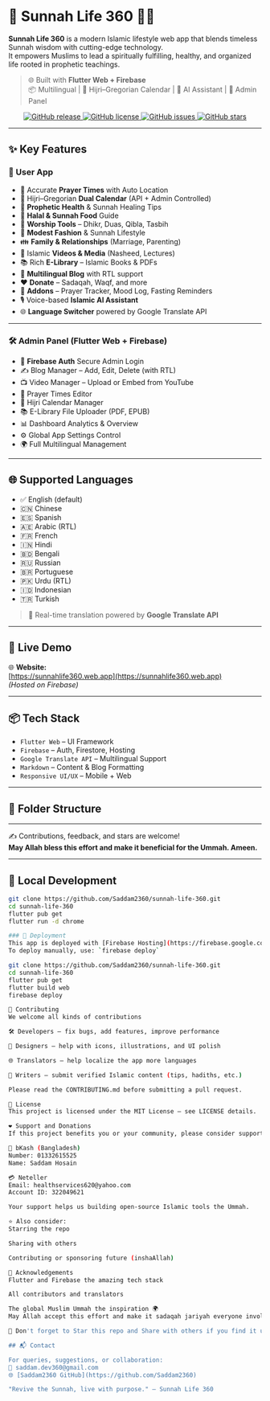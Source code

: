 # 🌿 Sunnah Life 360 🕌🍯

**Sunnah Life 360** is a modern Islamic lifestyle web app that blends timeless Sunnah wisdom with cutting-edge technology.  
It empowers Muslims to lead a spiritually fulfilling, healthy, and organized life rooted in prophetic teachings.

> 🌐 Built with **Flutter Web + Firebase**  
> 📦 Multilingual | 📆 Hijri–Gregorian Calendar | 🤖 AI Assistant | 🔐 Admin Panel

<p align="center">
  <a href="https://github.com/Saddam2360/sunnah-life-360/releases">
    <img src="https://img.shields.io/github/v/release/Saddam2360/sunnah-life-360" alt="GitHub release">
  </a>
  <a href="https://github.com/Saddam2360/sunnah-life-360/blob/main/LICENSE">
    <img src="https://img.shields.io/github/license/Saddam2360/sunnah-life-360" alt="GitHub license">
  </a>
  <a href="https://github.com/Saddam2360/sunnah-life-360/issues">
    <img src="https://img.shields.io/github/issues/Saddam2360/sunnah-life-360" alt="GitHub issues">
  </a>
  <a href="https://github.com/Saddam2360/sunnah-life-360/stargazers">
    <img src="https://img.shields.io/github/stars/Saddam2360/sunnah-life-360?style=social" alt="GitHub stars">
  </a>
</p>

---

## ✨ Key Features

### 📱 User App

- 🕌 Accurate **Prayer Times** with Auto Location
- 📆 Hijri–Gregorian **Dual Calendar** (API + Admin Controlled)
- 🍯 **Prophetic Health** & Sunnah Healing Tips
- 🥗 **Halal & Sunnah Food** Guide
- 🧘 **Worship Tools** – Dhikr, Duas, Qibla, Tasbih
- 🧕 **Modest Fashion** & Sunnah Lifestyle
- 👪 **Family & Relationships** (Marriage, Parenting)
- 🎥 Islamic **Videos & Media** (Nasheed, Lectures)
- 📚 Rich **E-Library** – Islamic Books & PDFs
- 📝 **Multilingual Blog** with RTL support
- ❤️ **Donate** – Sadaqah, Waqf, and more
- 🧩 **Addons** – Prayer Tracker, Mood Log, Fasting Reminders
- 🎙️ Voice-based **Islamic AI Assistant**
- 🌐 **Language Switcher** powered by Google Translate API

---

### 🛠️ Admin Panel (Flutter Web + Firebase)

- 🔐 **Firebase Auth** Secure Admin Login
- ✍️ Blog Manager – Add, Edit, Delete (with RTL)
- 📺 Video Manager – Upload or Embed from YouTube
- 🕌 Prayer Times Editor
- 📆 Hijri Calendar Manager
- 📚 E-Library File Uploader (PDF, EPUB)
- 📊 Dashboard Analytics & Overview
- ⚙️ Global App Settings Control
- 🌍 Full Multilingual Management

---

## 🌐 Supported Languages

- ✅ English (default)
- 🇨🇳 Chinese
- 🇪🇸 Spanish
- 🇦🇪 Arabic (RTL)
- 🇫🇷 French
- 🇮🇳 Hindi
- 🇧🇩 Bengali
- 🇷🇺 Russian
- 🇧🇷 Portuguese
- 🇵🇰 Urdu (RTL)
- 🇮🇩 Indonesian
- 🇹🇷 Turkish

> 🔁 Real-time translation powered by **Google Translate API**

---

## 🚀 Live Demo

🌐 **Website:**  
[https://sunnahlife360.web.app](https://sunnahlife360.web.app)  
*(Hosted on Firebase)*

---

## 📦 Tech Stack

- `Flutter Web` – UI Framework  
- `Firebase` – Auth, Firestore, Hosting  
- `Google Translate API` – Multilingual Support  
- `Markdown` – Content & Blog Formatting  
- `Responsive UI/UX` – Mobile + Web  

---

## 📁 Folder Structure


---

✍️ Contributions, feedback, and stars are welcome!  
**May Allah bless this effort and make it beneficial for the Ummah. Ameen.**

---


## 🧪 Local Development

```bash
git clone https://github.com/Saddam2360/sunnah-life-360.git
cd sunnah-life-360
flutter pub get
flutter run -d chrome

### 🚀 Deployment
This app is deployed with [Firebase Hosting](https://firebase.google.com/products/hosting)  
To deploy manually, use: `firebase deploy`

git clone https://github.com/Saddam2360/sunnah-life-360.git
cd sunnah-life-360
flutter pub get
flutter build web
firebase deploy

🤝 Contributing
We welcome all kinds of contributions

🛠️ Developers — fix bugs, add features, improve performance

🎨 Designers — help with icons, illustrations, and UI polish

🌐 Translators — help localize the app more languages

📝 Writers — submit verified Islamic content (tips, hadiths, etc.)

Please read the CONTRIBUTING.md before submitting a pull request.

📄 License
This project is licensed under the MIT License – see LICENSE details.

❤️ Support and Donations
If this project benefits you or your community, please consider supporting the developer:

📲 bKash (Bangladesh)
Number: 01332615525
Name: Saddam Hosain

💳 Neteller
Email: healthservices620@yahoo.com
Account ID: 322049621

Your support helps us building open-source Islamic tools the Ummah.

⭐ Also consider:
Starring the repo

Sharing with others

Contributing or sponsoring future (inshaAllah)

🙏 Acknowledgements
Flutter and Firebase the amazing tech stack

All contributors and translators

The global Muslim Ummah the inspiration 🌍
May Allah accept this effort and make it sadaqah jariyah everyone involved.

🌟 Don't forget to Star this repo and Share with others if you find it useful!

## 📬 Contact

For queries, suggestions, or collaboration:  
📧 saddam.dev360@gmail.com  
🌐 [Saddam2360 GitHub](https://github.com/Saddam2360)

"Revive the Sunnah, live with purpose." – Sunnah Life 360
